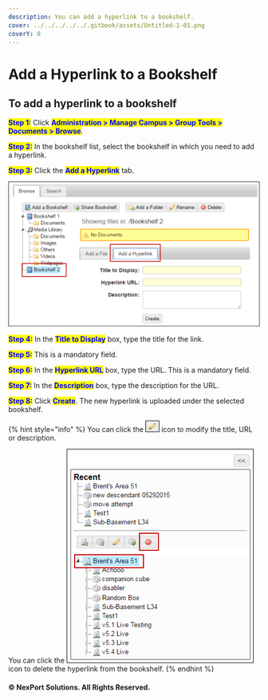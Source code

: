 ```yaml
---
description: You can add a hyperlink to a bookshelf.
cover: ../../../../../.gitbook/assets/Untitled-1-01.png
coverY: 0
---
```


# Add a Hyperlink to a Bookshelf

## To add a hyperlink to a bookshelf

<mark style="color:blue;">**Step 1:**</mark>  Click <mark style="color:blue;">**Administration > Manage Campus > Group Tools > Documents > Browse**</mark>.

<mark style="color:blue;">**Step 2:**</mark>  In the bookshelf list, select the bookshelf in which you need to add a hyperlink.

<mark style="color:blue;">**Step 3:**</mark>  Click the <mark style="color:blue;">**Add a Hyperlink**</mark> tab.

![](/.gitbook/assets/Bookshelf_Add%20Hyperlink_550x316.png)

<mark style="color:blue;">**Step 4:**</mark>  In the <mark style="color:blue;">**Title to Display**</mark> box, type the title for the link.

<mark style="color:blue;">**Step 5:**</mark>  This is a mandatory field.

<mark style="color:blue;">**Step 6:**</mark>  In the <mark style="color:blue;">**Hyperlink URL**</mark> box, type the URL.  This is a mandatory field.

<mark style="color:blue;">**Step 7:**</mark>  In the <mark style="color:blue;">**Description**</mark> box, type the description for the URL.

<mark style="color:blue;">**Step 8:**</mark>  Click <mark style="color:blue;">**Create**</mark>.  The new hyperlink is uploaded under the selected bookshelf.

{% hint style="info" %}
You can click the ![](/.gitbook/assets/Edit.png) icon to modify the title, URL or description.

You can click the ![](/.gitbook/assets/Delete.png) icon to delete the hyperlink from the bookshelf.
{% endhint %}

#### © NexPort Solutions. All Rights Reserved.
